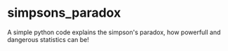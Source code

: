 # simpsons_paradox
 A simple python code explains the simpson's paradox, how powerfull and dangerous statistics can be!

